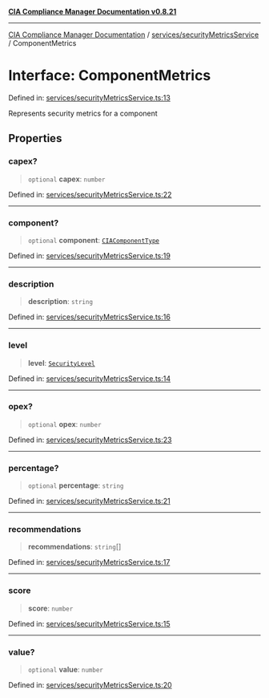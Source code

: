 [**CIA Compliance Manager Documentation v0.8.21**](../../../README.md)

***

[CIA Compliance Manager Documentation](../../../modules.md) / [services/securityMetricsService](../README.md) / ComponentMetrics

# Interface: ComponentMetrics

Defined in: [services/securityMetricsService.ts:13](https://github.com/Hack23/cia-compliance-manager/blob/689e67e40bb6afe811128d672a0d7dd5fcbdaea5/src/services/securityMetricsService.ts#L13)

Represents security metrics for a component

## Properties

### capex?

> `optional` **capex**: `number`

Defined in: [services/securityMetricsService.ts:22](https://github.com/Hack23/cia-compliance-manager/blob/689e67e40bb6afe811128d672a0d7dd5fcbdaea5/src/services/securityMetricsService.ts#L22)

***

### component?

> `optional` **component**: [`CIAComponentType`](../../../types/type-aliases/CIAComponentType.md)

Defined in: [services/securityMetricsService.ts:19](https://github.com/Hack23/cia-compliance-manager/blob/689e67e40bb6afe811128d672a0d7dd5fcbdaea5/src/services/securityMetricsService.ts#L19)

***

### description

> **description**: `string`

Defined in: [services/securityMetricsService.ts:16](https://github.com/Hack23/cia-compliance-manager/blob/689e67e40bb6afe811128d672a0d7dd5fcbdaea5/src/services/securityMetricsService.ts#L16)

***

### level

> **level**: [`SecurityLevel`](../../../types/cia/type-aliases/SecurityLevel.md)

Defined in: [services/securityMetricsService.ts:14](https://github.com/Hack23/cia-compliance-manager/blob/689e67e40bb6afe811128d672a0d7dd5fcbdaea5/src/services/securityMetricsService.ts#L14)

***

### opex?

> `optional` **opex**: `number`

Defined in: [services/securityMetricsService.ts:23](https://github.com/Hack23/cia-compliance-manager/blob/689e67e40bb6afe811128d672a0d7dd5fcbdaea5/src/services/securityMetricsService.ts#L23)

***

### percentage?

> `optional` **percentage**: `string`

Defined in: [services/securityMetricsService.ts:21](https://github.com/Hack23/cia-compliance-manager/blob/689e67e40bb6afe811128d672a0d7dd5fcbdaea5/src/services/securityMetricsService.ts#L21)

***

### recommendations

> **recommendations**: `string`[]

Defined in: [services/securityMetricsService.ts:17](https://github.com/Hack23/cia-compliance-manager/blob/689e67e40bb6afe811128d672a0d7dd5fcbdaea5/src/services/securityMetricsService.ts#L17)

***

### score

> **score**: `number`

Defined in: [services/securityMetricsService.ts:15](https://github.com/Hack23/cia-compliance-manager/blob/689e67e40bb6afe811128d672a0d7dd5fcbdaea5/src/services/securityMetricsService.ts#L15)

***

### value?

> `optional` **value**: `number`

Defined in: [services/securityMetricsService.ts:20](https://github.com/Hack23/cia-compliance-manager/blob/689e67e40bb6afe811128d672a0d7dd5fcbdaea5/src/services/securityMetricsService.ts#L20)
